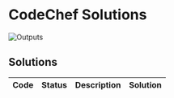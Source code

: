 # CodeChef Solutions

![Outputs](https://github.com/matjazmav/codechef/workflows/Outputs/badge.svg)

## Solutions
| Code | Status | Description | Solution |
| ---- | ------ | ----------- | -------- |
